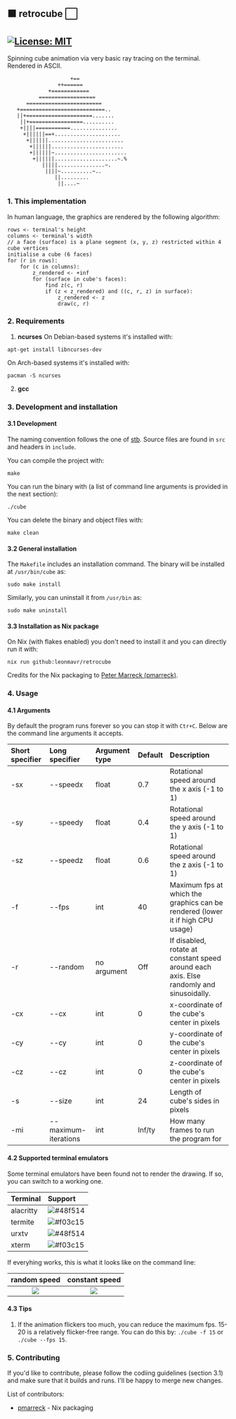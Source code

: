 ## :black_large_square: retrocube :white_large_square:

[![License: MIT](https://img.shields.io/badge/License-MIT-yellow.svg)](https://opensource.org/licenses/MIT)
---
Spinning cube animation via very basic ray tracing on the terminal. Rendered in ASCII.
```
                    +==
                ++======
             +============
          ==================
      ========================
   +===========================..
   ||+=====================.......
    ||+=================..........
    +||||===========...............
     +||||||==+.....................
      +||||||........................
       +||||||.......................
       +||||||~.......................
        +||||||....................~.%
           |||||...............~.
            ||||~..........~..
               ||.........
                ||....~

```

### 1. This implementation

In human language, the graphics are rendered by the following algorithm:
```
rows <- terminal's height
columns <- terminal's width
// a face (surface) is a plane segment (x, y, z) restricted within 4 cube vertices
initialise a cube (6 faces)
for (r in rows):
    for (c in columns):
        z_rendered <- +inf
        for (surface in cube's faces):
            find z(c, r)
            if (z < z_rendered) and ((c, r, z) in surface):
                z_rendered <- z
                draw(c, r)
```

### 2. Requirements

1. **ncurses**
On Debian-based systems it's installed with:
```
apt-get install libncurses-dev
```
On Arch-based systems it's installed with:
```
pacman -S ncurses
```
2. **gcc**

### 3. Development and installation

#### 3.1 Development

The naming convention follows the one of [stb](https://github.com/nothings/stb).
Source files are found in `src` and headers in `include`.

You can compile the project with:
```
make
```
You can run the binary with (a list of command line arguments is provided in the next section):
```
./cube
```
You can delete the binary and object files with:
```
make clean
```

#### 3.2 General installation

The `Makefile` includes an installation command. The binary will be installed at `/usr/bin/cube` as:
```
sudo make install
```
Similarly, you can uninstall it from `/usr/bin` as:
```
sudo make uninstall
```

#### 3.3 Installation as Nix package

On Nix (with flakes enabled) you don't need to install it and you can directly run it with:
```
nix run github:leonmavr/retrocube
```
Credits for the Nix packaging to [Peter Marreck (pmarreck)](https://github.com/pmarreck).

### 4. Usage

#### 4.1 Arguments

By default the program runs forever so you can stop it with `Ctr+C`. Below are the command line arguments it accepts.


| Short specifier | Long specifier            | Argument type | Default | Description                                                                              |
|:--------------- |:--------------------------|:--------------|:--------|:-----------------------------------------------------------------------------------------|
| -sx             | --speedx                  | float         | 0.7     |Rotational speed around the x axis (-1 to 1)                                              |
| -sy             | --speedy                  | float         | 0.4     |Rotational speed around the y axis (-1 to 1)                                              |
| -sz             | --speedz                  | float         | 0.6     |Rotational speed around the z axis (-1 to 1)                                              |
| -f              | --fps                     | int           | 40      |Maximum fps at which the graphics can be rendered (lower it if high CPU usage)            |
| -r              | --random                  | no argument   | Off     |If disabled, rotate at constant speed around each axis. Else randomly and sinusoidally.   |
| -cx             | --cx                      | int           | 0       |x-coordinate of the cube's center in pixels                                               |
| -cy             | --cy                      | int           | 0       |y-coordinate of the cube's center in pixels                                               |
| -cz             | --cz                      | int           | 0       |z-coordinate of the cube's center in pixels                                               |
| -s              | --size                    | int           | 24      |Length of cube's sides in pixels                                                          |
| -mi             | --maximum-iterations      | int           | Inf/ty  |How many frames to run the program for                                                    |


#### 4.2 Supported terminal emulators

Some terminal emulators have been found not to render the drawing. If so, you can switch to a working one.

| Terminal          | Support                                                   |
|:------------------|:----------------------------------------------------------|
| alacritty         |![#48f514](https://placehold.co/15x15/48f514/48f514.png)   |
| termite           |![#f03c15](https://placehold.co/15x15/f03c15/f03c15.png)   |
| urxtv             |![#48f514](https://placehold.co/15x15/48f514/48f514.png)   |
| xterm             |![#f03c15](https://placehold.co/15x15/f03c15/f03c15.png)   |

If everyhing works, this is what it looks like on the command line:

random speed | constant speed
:-------------------------:|:-------------------------:
![](https://github.com/leonmavr/retrocube/blob/master/assets/demo_constant.gif?raw=true)  |  ![](https://raw.githubusercontent.com/leonmavr/retrocube/master/assets/demo_random.gif)


#### 4.3 Tips

1. If the animation flickers too much, you can reduce the maximum fps. 15-20 is a relatively flicker-free range. You can do this by: `./cube -f 15` or `./cube --fps 15`.


### 5. Contributing

If you'd like to contribute, please follow the codiing guidelines (section 3.1) and make sure that it builds and runs.
I'll be happy to merge new changes.

List of contributors:
* [pmarreck](https://github.com/pmarreck) - Nix packaging
